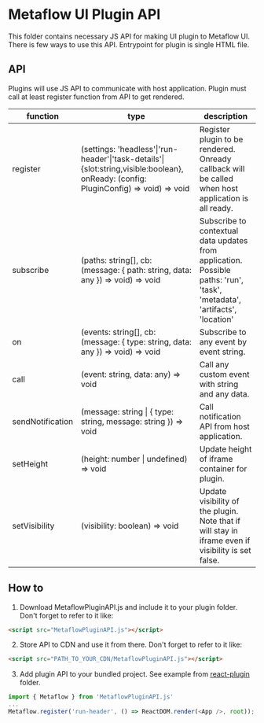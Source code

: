 # Metaflow UI Plugin API

This folder contains necessary JS API for making UI plugin to Metaflow UI. There is few ways to use this API. Entrypoint for plugin is single HTML file.

## API

Plugins will use JS API to communicate with host application. Plugin must call at least register function from API to get rendered.

| function         | type                                                                                                                                 | description                                                                                                               |
| ---------------- | ------------------------------------------------------------------------------------------------------------------------------------ | ------------------------------------------------------------------------------------------------------------------------- |
| register         | (settings: 'headless'\|'run-header'\|'task-details'\|{slot:string,visible:boolean}, onReady: (config: PluginConfig) => void) => void | Register plugin to be rendered. Onready callback will be called when host application is all ready.                       |
| subscribe        | (paths: string[], cb: (message: { path: string, data: any }) => void) => void                                                        | Subscribe to contextual data updates from application. Possible paths: 'run', 'task', 'metadata', 'artifacts', 'location' |
| on               | (events: string[], cb: (message: { type: string, data: any }) => void) => void                                                       | Subscribe to any event by event string.                                                                                   |
| call             | (event: string, data: any) => void                                                                                                   | Call any custom event with string and any data.                                                                           |
| sendNotification | (message: string \| { type: string, message: string }) => void                                                                       | Call notification API from host application.                                                                              |
| setHeight        | (height: number \| undefined) => void                                                                                                | Update height of iframe container for plugin.                                                                             |
| setVisibility    | (visibility: boolean) => void                                                                                                        | Update visibility of the plugin. Note that if will stay in iframe even if visibility is set false.                        |

## How to

1. Download MetaflowPluginAPI.js and include it to your plugin folder. Don't forget to refer to it like:

```html
<script src="MetaflowPluginAPI.js"></script>
```

2. Store API to CDN and use it from there. Don't forget to refer to it like:

```html
<script src="PATH_TO_YOUR_CDN/MetaflowPluginAPI.js"></script>
```

3. Add plugin API to your bundled project. See example from [react-plugin](Examples/react-plugin/package.json) folder.

```js
import { Metaflow } from 'MetaflowPluginAPI.js'
...
Metaflow.register('run-header', () => ReactDOM.render(<App />, root));
```
